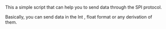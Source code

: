 This a simple script that can help you to send data through the SPI protocol.

Basically, you can send data in the Int , float format or any derivation of them.


